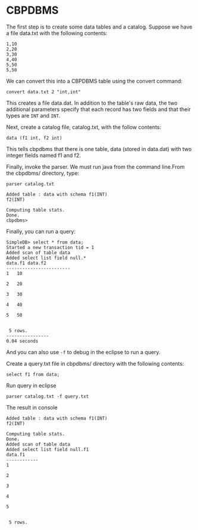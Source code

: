 CBPDBMS
=================
The first step is to create some data tables and a catalog. Suppose we have a file data.txt with the following contents:

	1,10
	2,20
	3,30
	4,40
	5,50
	5,50

We can convert this into a CBPDBMS table using the convert command:
	
	convert data.txt 2 "int,int"

This creates a file data.dat. In addition to the table's raw data, the two additional parameters specify that each record has two fields and that their types are `INT` and `INT`.

Next, create a catalog file, catalog.txt, with the follow contents:

	data (f1 int, f2 int)	

This tells cbpdbms that there is one table, data (stored in data.dat) with two integer fields named f1 and f2.

Finally, invoke the parser. We must run java from the command line.From the cbpdbms/ directory, type:

	parser catalog.txt

	Added table : data with schema f1(INT)
	f2(INT)

	Computing table stats.
	Done.
	cbpdbms>

Finally, you can run a query:

	SimpleDB> select * from data;
	Started a new transaction tid = 1
	Added scan of table data
	Added select list field null.*
	data.f1	data.f2	
	------------------------
	1	10

	2	20

	3	30

	4	40

	5	50


	 5 rows.
	----------------
	0.04 seconds


And you can also use `-f` to debug in the eclipse to run a query.

Create a query.txt file in cbpdbms/ directory with the following contents:

	select f1 from data;

Run query in eclipse 

	parser catalog.txt -f query.txt

The result in console

	Added table : data with schema f1(INT)
	f2(INT)

	Computing table stats.
	Done.
	Added scan of table data
	Added select list field null.f1
	data.f1	
	------------
	1

	2

	3

	4

	5


	 5 rows.
 

